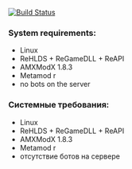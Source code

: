 [![Build Status](https://build.ckcorp.ru/job/CK-AMXX-MODES/badge/icon)](https://build.ckcorp.ru/job/CK-AMXX-MODES/)

### System requirements: ###

- Linux
- ReHLDS + ReGameDLL + ReAPI
- AMXModX 1.8.3
- Metamod r
- no bots on the server


### Системные требования: ###

- Linux
- ReHLDS + ReGameDLL + ReAPI
- AMXModX 1.8.3
- Metamod r
- отсутствие ботов на сервере